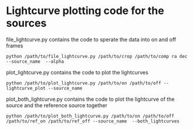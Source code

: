 # Lightcurve plotting code for the sources

file_lightcurve.py contains the code to sperate the data into on and off frames

```
python /path/to/file_lightcurve.py /path/to/crop /path/to/comp ra dec --source_name  --alpha
```

plot_lightcurve.py contains the code to plot the lightcurves

```
python /path/to/plot_lightcurve.py /path/to/on /path/to/off --lightcurve_plot --source_name
```

plot_both_lightcurve.py contains the code to plot the lightcurve of the source and the reference source together

```
python /path/to/plot_both_lightcurve.py /path/to/on /path/to/off /path/to/ref_on /path/to/ref_off --source_name  --both_lightcurves
```
